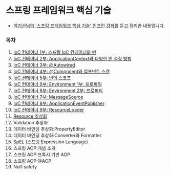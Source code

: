 # 스프링 프레임워크 핵심 기술

* [백기선님의 '스프링 프레임워크 핵심 기술' 인프런 강좌](https://www.inflearn.com/course/spring-framework_core/dashboard)를 듣고 정리한 내용입니다.

### 목차

1. [IoC 컨테이너 1부: 스프링 IoC 컨테이너와 빈](https://github.com/oh29oh29/spring-core-study/blob/master/Index01.md)
2. [IoC 컨테이너 2부: ApplicationContext와 다양한 빈 설정 방법](https://github.com/oh29oh29/spring-core-study/blob/master/Index02.md)
3. [IoC 컨테이너 3부: @Autowired](https://github.com/oh29oh29/spring-core-study/blob/master/Index03.md)
4. [IoC 컨테이너 4부: @Component와 컴포넌트 스캔](https://github.com/oh29oh29/spring-core-study/blob/master/Index04.md)
5. [IoC 컨테이너 5부: 빈의 스코프](https://github.com/oh29oh29/spring-core-study/blob/master/Index05.md)
6. [IoC 컨테이너 6부: Environment 1부. 프로파일](https://github.com/oh29oh29/spring-core-study/blob/master/Index06.md)
7. [IoC 컨테이너 6부: Environment 2부: 프로퍼티](https://github.com/oh29oh29/spring-core-study/blob/master/Index07.md)
8. [IoC 컨테이너 7부: MessageSource](https://github.com/oh29oh29/spring-core-study/blob/master/Index08.md)
9. [IoC 컨테이너 8부: ApplicationEventPublisher](https://github.com/oh29oh29/spring-core-study/blob/master/Index09.md)
10. [IoC 컨테이너 9부: ResourceLoader](https://github.com/oh29oh29/spring-core-study/blob/master/Index10.md)
11. [Resource 추상화](https://github.com/oh29oh29/spring-core-study/blob/master/Index11.md)
12. Validation 추상화
13. 데이터 바인딩 추상화:PropertyEditor
14. 데이터 바인딩 추상화:Converter와 Formatter
15. SpEL (스프링 Expression Language)
16. 스프링 AOP:개념 소개
17. 스프링 AOP:프록시 기반 AOP
18. 스프링 AOP:@AOP
19. Null-safety
